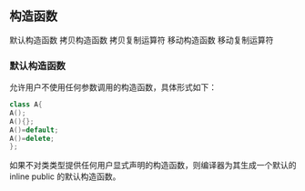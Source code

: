 ## 构造函数

默认构造函数  拷贝构造函数 拷贝复制运算符 移动构造函数  移动复制运算符

### 默认构造函数
允许用户不使用任何参数调用的构造函数，具体形式如下：

``` cpp 
class A{
A();
A(){};
A()=default;
A()=delete;
};
``` 
如果不对类类型提供任何用户显式声明的构造函数，则编译器为其生成一个默认的inline public 的默认构造函数。
